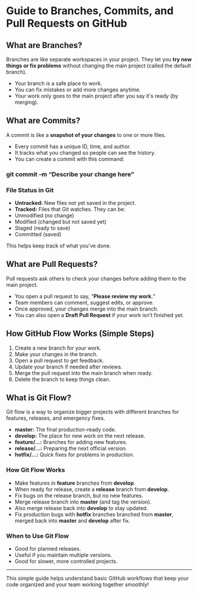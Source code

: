 # Guide to Branches, Commits, and Pull Requests on GitHub

## What are Branches?

Branches are like separate workspaces in your project. They let you **try new things or fix problems** without changing the main project (called the default branch).

- Your branch is a safe place to work.
- You can fix mistakes or add more changes anytime.
- Your work only goes to the main project after you say it's ready (by merging).
  

## What are Commits?

A commit is like a **snapshot of your changes** to one or more files.

- Every commit has a unique ID, time, and author.
- It tracks what you changed so people can see the history.
- You can create a commit with this command:

### git commit -m “Describe your change here”


### File Status in Git

- **Untracked:** New files not yet saved in the project.
- **Tracked:** Files that Git watches. They can be:
- Unmodified (no change)
- Modified (changed but not saved yet)
- Staged (ready to save)
- Committed (saved)

This helps keep track of what you've done.


## What are Pull Requests?

Pull requests ask others to check your changes before adding them to the main project.

- You open a pull request to say, "**Please review my work.**"
- Team members can comment, suggest edits, or approve.
- Once approved, your changes merge into the main branch.
- You can also open a **Draft Pull Request** if your work isn’t finished yet.


## How GitHub Flow Works (Simple Steps)

1. Create a new branch for your work.
2. Make your changes in the branch.
3. Open a pull request to get feedback.
4. Update your branch if needed after reviews.
5. Merge the pull request into the main branch when ready.
6. Delete the branch to keep things clean.

## What is Git Flow?

Git flow is a way to organize bigger projects with different branches for features, releases, and emergency fixes.

- **master:** The final production-ready code.
- **develop:** The place for new work on the next release.
- **feature/…:** Branches for adding new features.
- **release/…:** Preparing the next official version.
- **hotfix/…:** Quick fixes for problems in production.

### How Git Flow Works

- Make features in **feature** branches from **develop**.
- When ready for release, create a **release** branch from **develop**.
- Fix bugs on the release branch, but no new features.
- Merge release branch into **master** (and tag the version).
- Also merge release back into **develop** to stay updated.
- Fix production bugs with **hotfix** branches branched from **master**, merged back into **master** and **develop** after fix.


### When to Use Git Flow

- Good for planned releases.
- Useful if you maintain multiple versions.
- Good for slower, more controlled projects.

---

This simple guide helps understand basic GitHub workflows that keep your code organized and your team working together smoothly!

